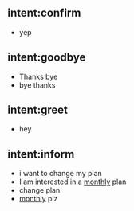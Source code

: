 ## intent:confirm
- yep

## intent:goodbye
- Thanks bye
- bye thanks

## intent:greet
- hey

## intent:inform
- i want to change my plan
- I am interested in a [monthly](plan_type) plan
- change plan
- [monthly](plan_type) plz
